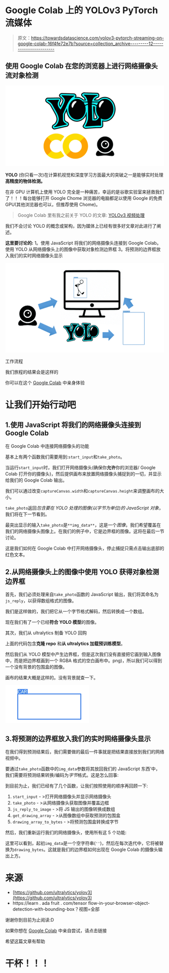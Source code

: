 # Google Colab 上的 YOLOv3 PyTorch 流媒体

> 原文：<https://towardsdatascience.com/yolov3-pytorch-streaming-on-google-colab-16f4fe72e7b?source=collection_archive---------12----------------------->

## 使用 Google Colab 在您的浏览器上进行网络摄像头流对象检测

![](img/26aa487802e4907b0e33a369caa7a545.png)

**YOLO** (你只看一次)在计算机视觉和深度学习方面最大的突破之一是能够实时处理**高精度的物体检测。**

在非 GPU 计算机上使用 YOLO 完全是一种痛苦，幸运的是谷歌实验室来拯救我们了！！！每台能够打开 Google Chome 浏览器的电脑都足以使用 Google 的免费 GPU(其他浏览器也可以，但推荐使用 Chome)。

> Google Colab 里有我之前关于 YOLO 的文章:
> [YOLOv3 视频处理](/yolov3-pytorch-on-google-colab-c4a79eeecdea)

我们不会讨论 YOLO 的概念或架构，因为媒体上已经有很多好文章对此进行了阐述。

**这里要讨论的:**
1。使用 JavaScript 将我们的网络摄像头连接到 Google Colab。使用 YOLO 从网络摄像头上的图像中获取对象检测边界框
3。将预测的边界框放入我们的实时网络摄像头显示

![](img/bedd2e6453aed8610f0498d7d955f6b6.png)

工作流程

我们旅程的结果会是这样的

你可以在这个 [Google Colab](https://colab.research.google.com/github/vindruid/yolov3-in-colab/blob/master/yolov3_streaming_webcam.ipynb) 中亲身体验

# 让我们开始行动吧

## 1.使用 JavaScript 将我们的网络摄像头连接到 Google Colab

在 Google Colab 中连接网络摄像头的功能

基本上有两个函数我们需要用到:`start_input`和`take_photo`。

当运行`start_input`时，我们打开网络摄像头(确保你**允许**你的浏览器/ Google Colab 打开你的摄像头)，然后提供画布来放置网络摄像头捕捉到的一切，并显示给我们的 Google Colab 输出。

我们可以通过改变`captureCanvas.width`和`captureCanvas.height`来调整画布的大小。

`take_photo`返回*包含要在 YOLO 处理的图像(以字节为单位)的 JavaScript 对象*，我们将在下一节看到。

最突出显示的输入`take_photo`是`**img_data**`，这是一个*图像*，我们希望覆盖在我们的网络摄像头图像上。在我们的例子中，它是边界框的图像。这将在最后一节讨论。

这是我们如何在 Google Colab 中打开网络摄像头，停止捕捉只需点击输出底部的红色文本。

## 2.从网络摄像头上的图像中使用 YOLO 获得对象检测边界框

首先，我们必须处理来自`take_photo`函数的 JavaScript 输出，我们将其命名为`js_reply`，以获得数组格式的图像。

我们是这样做的，我们把它从一个字节格式解码，然后转换成一个数组。

现在我们有了一个已经**符合 YOLO 模型**的图像。

其次，我们从 ultralytics 制备 YOLO 回购

上面的代码包含**克隆 repo** 和**从 ultralytics 加载预训练模型**。

然后我们从 YOLO 模型中产生边界框，但是这次我们没有直接把它画到输入图像中，而是把边界框画到一个 RGBA 格式的空白画布中。png)，所以我们可以得到一个没有背景的包围盒的图像。

画布的结果大概是这样的。没有背景就查一下。

![](img/9dc7893ea17de773890247d6d1745d64.png)

## 3.将预测的边界框放入我们的实时网络摄像头显示

在我们得到预测结果后，我们需要做的最后一件事就是把结果直接放到我们的网络视频中。

要通过`take_photo`函数中的`img_data`参数将其放回我们的 JavaScript 东西’中，我们需要将预测结果转换/编码为*字节*格式。这是怎么回事:

到目前为止，我们已经有了几个函数，让我们按照使用的顺序再回顾一下:

1.  `start_input` - >打开网络摄像头并显示网络摄像头
2.  `take_photo` - >从网络摄像头获取图像并覆盖边框
3.  `js_reply_to_image` - >将 JS 输出的图像转换成数组
4.  `get_drawing_array` - >从图像数组中获取预测的包围盒
5.  `drawing_array_to_bytes` - >将预测包围盒转换成字节

然后，我们重新运行我们的网络摄像头，使用所有这 5 个功能:

这里可以看到，起初`img_data`是一个空字符串(`''`)，然后在每次迭代中，它将被替换为`drawing_bytes`。这就是我们的边界框如何出现在 Google Colab 的摄像头输出上方。

# 来源

*   [https://github.com/ultralytics/yolov3](https://github.com/ultralytics/yolov3)
*   https://learn . ada fruit . com/tensor flow-in-your-browser-object-detection-with-bounding-box？视图=全部

谢谢你到目前为止阅读:D

如果你想在 [Google Colab](https://github.com/vindruid/yolov3-in-colab/blob/master/yolov3_streaming_webcam.ipynb) 中亲自尝试，请点击链接

希望这篇文章有帮助

# 干杯！！！